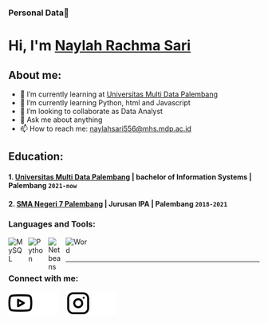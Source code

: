 ### Personal Data🐰
# Hi, I'm [Naylah Rachma Sari](https://https://www.instagram.com/nayrachma_/)
## About me:
- 🔭 I’m currently learning at [Universitas Multi Data Palembang](https://mdp.ac.id/)
- 🌱 I’m currently learning Python, html and Javascript
- 👯 I’m looking to collaborate as Data Analyst
- 💬 Ask me about anything
- 📫 How to reach me: naylahsari556@mhs.mdp.ac.id

## Education:

#### 1. [Universitas Multi Data Palembang](https://mdp.ac.id/) | bachelor of Information Systems | Palembang `2021-now`



 #### 2. [SMA Negeri 7 Palembang](http://sman7palembang.sch.id/) | Jurusan IPA | Palembang `2018-2021`


### Languages and Tools:

[<img align="left" alt="MySQL" width="30px" src="https://cdn.jsdelivr.net/gh/devicons/devicon/icons/mysql/mysql-original.svg" style="padding-right:10px;" />][webdev]
[<img align="left" alt="Python" width="30px" src="https://upload.wikimedia.org/wikipedia/commons/thumb/c/c3/Python-logo-notext.svg/110px-Python-logo-notext.svg.png?20100317150552" style="padding-right:10px;" />][webdev]
[<img align="left" alt="Netbeans" width="25px" src="https://logos-download.com/wp-content/uploads/2020/07/NetBeans_Logo.png" style="padding-right:10px;" />][webdev]
[<img align="left" alt="Word" width="45px" src="https://download.logo.wine/logo/Microsoft_Word/Microsoft_Word-Logo.wine.png" style="padding-right:10px;" />][webdev]

<br />
<br />

---
### Connect with me:

[![website](./img/youtube-light.svg)](https://www.youtube.com/@MDPTVindonesia#gh-light-mode-only)
[![website](./img/youtube-dark.svg)](https://www.youtube.com/@MDPTVindonesia#gh-dark-mode-only)
&nbsp;&nbsp;
[![website](./img/instagram-light.svg)](https://www.instagram.com/nayrachma_/#gh-light-mode-only)
[![website](./img/instagram-dark.svg)](https://https://www.instagram.com/nayrachma_/#gh-dark-mode-only)



[webdev]: https://github.com/naylahumdp/naylahumdp/
